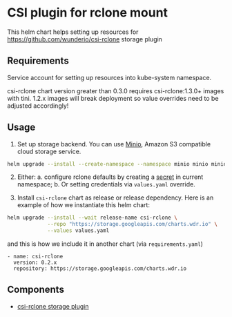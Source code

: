 # CSI plugin for rclone mount

This helm chart helps setting up resources for https://github.com/wunderio/csi-rclone storage plugin

## Requirements

Service account for setting up resources into kube-system namespace. 

csi-rclone chart version greater than 0.3.0 requires csi-rclone:1.3.0+ images with tini. 1.2.x images will break deployment so value overrides need to be adjusted accordingly!  

## Usage

1. Set up storage backend. You can use [Minio](https://min.io/), Amazon S3 compatible cloud storage service.
```bash
helm upgrade --install --create-namespace --namespace minio minio minio/minio --version 6.0.5 --set resources.requests.memory=512Mi --set secretKey=wJalrXUtnFEMI/K7MDENG/bPxRfiCYEXAMPLEKEY --set accessKey=AKIAIOSFODNN7EXAMPLE
```

2. Either:
 a. configure rclone defaults by creating a [secret](https://github.com/wunderio/csi-rclone/blob/master/example/kubernetes/rclone-secret-example.yaml) in current namespace; 
 b. Or setting credentials via `values.yaml` override.

3. Install `csi-rclone` chart as release or release dependency.
Here is an example of how we instantiate this helm chart: 

```bash
helm upgrade --install --wait release-name csi-rclone \
             --repo "https://storage.googleapis.com/charts.wdr.io" \
             --values values.yaml            
```

and this is how we include it in another chart (via `requirements.yaml`)
```
- name: csi-rclone
  version: 0.2.x
  repository: https://storage.googleapis.com/charts.wdr.io
```

## Components

- [csi-rclone storage plugin](https://github.com/wunderio/csi-rclone)
